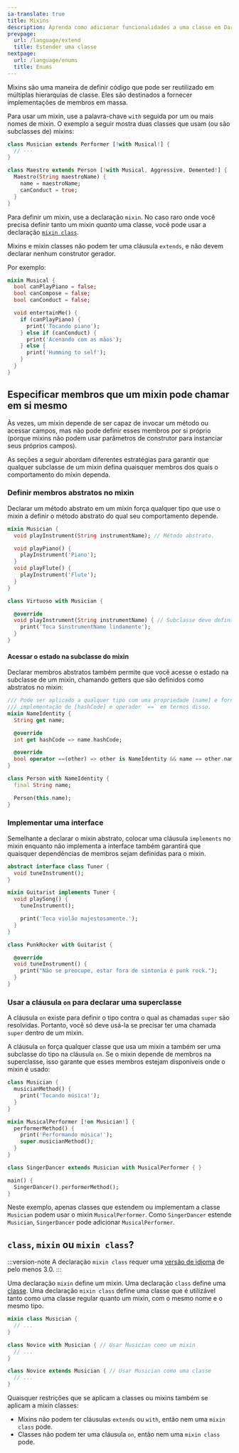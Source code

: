 ```yaml
---
ia-translate: true
title: Mixins
description: Aprenda como adicionar funcionalidades a uma classe em Dart.
prevpage:
  url: /language/extend
  title: Estender uma classe
nextpage:
  url: /language/enums
  title: Enums
---
```


<?code-excerpt replace="/ *\/\/\s+ignore_for_file:[^\n]+\n//g; /(^|\n) *\/\/\s+ignore:[^\n]+\n/$1/g; /(\n[^\n]+) *\/\/\s+ignore:[^\n]+\n/$1\n/g; / *\/\/\s+ignore:[^\n]+//g; /([A-Z]\w*)\d\b/$1/g"?>

Mixins são uma maneira de definir código que pode ser reutilizado em múltiplas hierarquias de classe.
Eles são destinados a fornecer implementações de membros em massa.

Para usar um mixin, use a palavra-chave `with` seguida por um ou mais nomes de mixin.
O exemplo a seguir mostra duas classes que usam (ou são subclasses de) mixins:

<?code-excerpt "misc/lib/language_tour/classes/orchestra.dart (musician-and-maestro)" replace="/(with.*) \{/[!$1!] {/g"?>
```dart
class Musician extends Performer [!with Musical!] {
  // ···
}

class Maestro extends Person [!with Musical, Aggressive, Demented!] {
  Maestro(String maestroName) {
    name = maestroName;
    canConduct = true;
  }
}
```

Para definir um mixin, use a declaração `mixin`.
No caso raro onde você precisa definir tanto um mixin _quanto_ uma classe, você pode usar
a declaração [`mixin class`](#class-mixin-or-mixin-class).

Mixins e mixin classes não podem ter uma cláusula `extends`,
e não devem declarar nenhum construtor gerador.

Por exemplo:

<?code-excerpt "misc/lib/language_tour/classes/orchestra.dart (musical)"?>
```dart
mixin Musical {
  bool canPlayPiano = false;
  bool canCompose = false;
  bool canConduct = false;

  void entertainMe() {
    if (canPlayPiano) {
      print('Tocando piano');
    } else if (canConduct) {
      print('Acenando com as mãos');
    } else {
      print('Humming to self');
    }
  }
}
```

## Especificar membros que um mixin pode chamar em si mesmo

Às vezes, um mixin depende de ser capaz de invocar um método ou acessar campos,
mas não pode definir esses membros por si próprio (porque mixins não podem usar
parâmetros de construtor para instanciar seus próprios campos).

As seções a seguir abordam diferentes estratégias para garantir que qualquer
subclasse de um mixin defina quaisquer membros dos quais o comportamento do
mixin dependa.

### Definir membros abstratos no mixin

Declarar um método abstrato em um mixin força qualquer tipo que use o mixin
a definir o método abstrato do qual seu comportamento depende.

```dart
mixin Musician {
  void playInstrument(String instrumentName); // Método abstrato.

  void playPiano() {
    playInstrument('Piano');
  }
  void playFlute() {
    playInstrument('Flute');
  }
}

class Virtuoso with Musician {

  @override
  void playInstrument(String instrumentName) { // Subclasse deve definir.
    print('Toca $instrumentName lindamente');
  }
}
```

#### Acessar o estado na subclasse do mixin

Declarar membros abstratos também permite que você acesse o estado na
subclasse de um mixin, chamando getters que são definidos como abstratos no mixin:

```dart
/// Pode ser aplicado a qualquer tipo com uma propriedade [name] e fornece uma
/// implementação de [hashCode] e operador `==` em termos disso.
mixin NameIdentity {
  String get name;

  @override
  int get hashCode => name.hashCode;

  @override
  bool operator ==(other) => other is NameIdentity && name == other.name;
}

class Person with NameIdentity {
  final String name;

  Person(this.name);
}
```

### Implementar uma interface

Semelhante a declarar o mixin abstrato, colocar uma cláusula `implements` no
mixin enquanto não implementa a interface também garantirá que quaisquer
dependências de membros sejam definidas para o mixin.

```dart
abstract interface class Tuner {
  void tuneInstrument();
}

mixin Guitarist implements Tuner {
  void playSong() {
    tuneInstrument();

    print('Toca violão majestosamente.');
  }
}

class PunkRocker with Guitarist {

  @override
  void tuneInstrument() {
    print("Não se preocupe, estar fora de sintonia é punk rock.");
  }
}
```

### Usar a cláusula `on` para declarar uma superclasse

A cláusula `on` existe para definir o tipo contra o qual as chamadas `super` são
resolvidas. Portanto, você só deve usá-la se precisar ter uma chamada `super`
dentro de um mixin.

A cláusula `on` força qualquer classe que usa um mixin a também ser uma
subclasse do tipo na cláusula `on`.
Se o mixin depende de membros na superclasse, isso garante que esses membros
estejam disponíveis onde o mixin é usado:

```dart
class Musician {
  musicianMethod() {
    print('Tocando música!');
  }
}

mixin MusicalPerformer [!on Musician!] {
  performerMethod() {
    print('Performando música!');
    super.musicianMethod();
  }
}

class SingerDancer extends Musician with MusicalPerformer { }

main() {
  SingerDancer().performerMethod();
}
```

Neste exemplo, apenas classes que estendem ou implementam a classe `Musician`
podem usar o mixin `MusicalPerformer`. Como `SingerDancer` estende
`Musician`, `SingerDancer` pode adicionar `MusicalPerformer`.

## `class`, `mixin` ou `mixin class`?

:::version-note
A declaração `mixin class` requer uma [versão de idioma][language version] de pelo menos 3.0.
:::

Uma declaração `mixin` define um mixin. Uma declaração `class` define uma
[classe][class]. Uma declaração `mixin class` define uma classe que é
utilizável tanto como uma classe regular quanto um mixin, com o mesmo nome e o
mesmo tipo.

```dart
mixin class Musician {
  // ...
}

class Novice with Musician { // Usar Musician como um mixin
  // ...
}

class Novice extends Musician { // Usar Musician como uma classe
  // ...
}
```

Quaisquer restrições que se aplicam a classes ou mixins também se aplicam a mixin
classes:

- Mixins não podem ter cláusulas `extends` ou `with`, então nem uma `mixin class` pode.
- Classes não podem ter uma cláusula `on`, então nem uma `mixin class` pode.

[language version]: /resources/language/evolution#language-versioning
[class]: /language/classes
[class modifiers]: /language/class-modifiers
